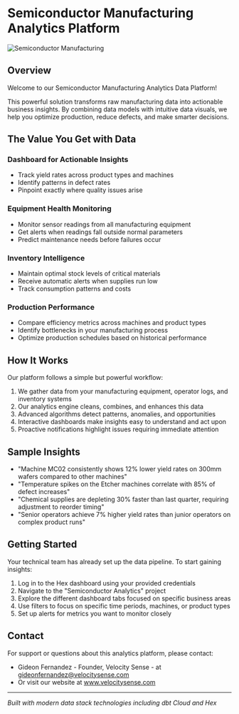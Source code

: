 # Semiconductor Manufacturing Analytics Platform

![Semiconductor Manufacturing](https://upload.wikimedia.org/wikipedia/commons/thumb/c/c6/Wafer_2_Zoll_bis_8_Zoll.jpg/1280px-Wafer_2_Zoll_bis_8_Zoll.jpg)

## Overview

Welcome to our Semiconductor Manufacturing Analytics Data Platform! 

This powerful solution transforms raw manufacturing data into actionable business insights. By combining data models with intuitive data visuals, we help you optimize production, reduce defects, and make smarter decisions.

## The Value You Get with Data

### Dashboard for Actionable Insights
- Track yield rates across product types and machines
- Identify patterns in defect rates
- Pinpoint exactly where quality issues arise

### Equipment Health Monitoring
- Monitor sensor readings from all manufacturing equipment
- Get alerts when readings fall outside normal parameters
- Predict maintenance needs before failures occur

### Inventory Intelligence
- Maintain optimal stock levels of critical materials
- Receive automatic alerts when supplies run low
- Track consumption patterns and costs

### Production Performance
- Compare efficiency metrics across machines and product types
- Identify bottlenecks in your manufacturing process
- Optimize production schedules based on historical performance

## How It Works

Our platform follows a simple but powerful workflow:

1. We gather data from your manufacturing equipment, operator logs, and inventory systems
2. Our analytics engine cleans, combines, and enhances this data
3. Advanced algorithms detect patterns, anomalies, and opportunities
4. Interactive dashboards make insights easy to understand and act upon
5. Proactive notifications highlight issues requiring immediate attention

## Sample Insights

- "Machine MC02 consistently shows 12% lower yield rates on 300mm wafers compared to other machines"
- "Temperature spikes on the Etcher machines correlate with 85% of defect increases"
- "Chemical supplies are depleting 30% faster than last quarter, requiring adjustment to reorder timing"
- "Senior operators achieve 7% higher yield rates than junior operators on complex product runs"

## Getting Started

Your technical team has already set up the data pipeline. To start gaining insights:

1. Log in to the Hex dashboard using your provided credentials
2. Navigate to the "Semiconductor Analytics" project
3. Explore the different dashboard tabs focused on specific business areas
4. Use filters to focus on specific time periods, machines, or product types
5. Set up alerts for metrics you want to monitor closely

## Contact

For support or questions about this analytics platform, please contact:

- Gideon Fernandez - Founder, Velocity Sense - at gideonfernandez@velocitysense.com
- Or visit our website at www.velocitysense.com

---

*Built with modern data stack technologies including dbt Cloud and Hex*